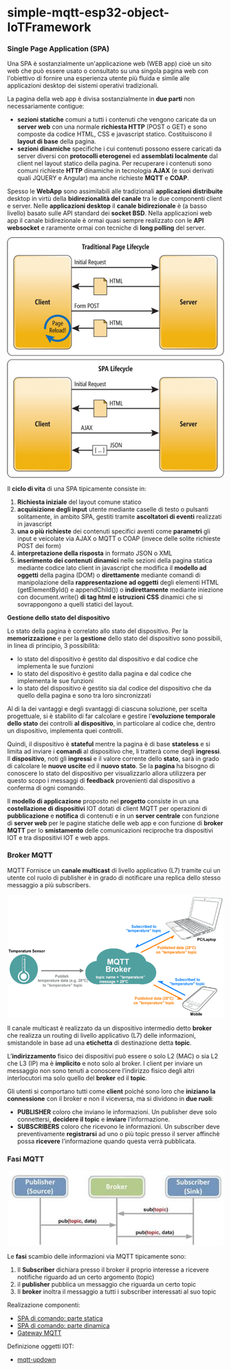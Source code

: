 # simple-mqtt-esp32-object-IoTFramework

### **Single Page Application (SPA)**

Una SPA è sostanzialmente un'applicazione web (WEB app)  cioè un sito web che può essere usato o consultato su una singola pagina web con l'obiettivo di fornire una esperienza utente più fluida e simile alle applicazioni desktop dei sistemi operativi tradizionali. 

La pagina della web app è divisa sostanzialmente in **due parti** non necessariamente contigue:
- **sezioni statiche** comuni a tutti i contenuti che vengono caricate da un **server web** con una normale **richiesta HTTP** (POST o GET) e sono composte da codice HTML, CSS e javascript statico. Costituiscono il **layout di base** della pagina.
- **sezioni dinamiche** specifiche i cui contenuti possono essere caricati da server diversi con **protocolli eterogenei** ed **assemblati localmente** dal client nel layout statico della pagina. Per recuperare i contenuti sono comuni richieste **HTTP** dinamiche in tecnologia **AJAX** (e suoi derivati quali JQUERY e Angular) ma anche richieste **MQTT** e **COAP**.

Spesso le **WebApp** sono assimilabili alle tradizionali **applicazioni distribuite** desktop in virtù della **bidirezionalità del canale** tra le due componenti client e server. Nelle **applicazioni desktop** il **canale bidirezionale** è (a basso livello) basato sulle API standard dei **socket BSD**. Nella applicazioni web app il canale bidirezionale è ormai quasi sempre realizzato con le **API websocket** e raramente ormai con tecniche di **long polling** del server.

 ![spacicle](Traditional-vs-SPA-lifecycle.ppm)
 
Il **ciclo di vita** di una SPA tipicamente consiste in:
1) **Richiesta iniziale** del layout comune statico
2) **acquisizione degli input** utente mediante caselle di testo o pulsanti solitamente, in ambito SPA, gestiti tramite **ascoltatori di eventi** realizzati in javascript
3) **una o più richieste** dei contenuti specifici aventi come **parametri** gli input e veicolate via AJAX o MQTT o COAP (invece delle solite richieste POST dei form)
4) **interpretazione della risposta** in formato JSON o XML
5) **inserimento dei contenuti dinamici** nelle sezioni della pagina statica mediante codice lato client in javascript che modifica il **modello ad oggetti** della pagina (DOM) o **direttamente** mediante comandi di manipolazione della **rappresentazione ad oggetti** degli elementi HTML (getElementById() e appendChild()) o **indirettamente** mediante iniezione con document.write() **di tag html e istruzioni CSS** dinamici che si sovrappongono a quelli statici del layout.

**Gestione dello stato del dispositivo**

Lo stato della pagina è correlato allo stato del dispositivo. Per la **memorizzazione** e per la **gestione** dello stato del dispositivo sono possibili, in linea di principio, 3 possibilità:
- lo stato del dispositivo è gestito dal dispositivo e dal codice che implementa le sue funzioni
- lo stato del dispositivo è gestito dalla pagina e dal codice che implementa le sue funzioni
- lo stato del dispositivo è gestito sia dal codice del dispositivo che da quello della pagina e sono tra loro sincronizzati

Al di la dei vantaggi e degli svantaggi di ciascuna soluzione, per scelta progettuale, si è stabilito di far calcolare e gestire l'**evoluzione temporale dello stato** dei controlli **al dispositivo**, in particolare al codice che, dentro un dispositivo, implementa quei controlli.
 
Quindi, il dispositivo è **stateful** mentre la pagina è di base **stateless** e si limita ad inviare i **comandi** al dispositivo che, li tratterà come degli **ingressi**. Il **dispositivo**, noti gli **ingressi** e il valore corrente dello **stato**, sarà in grado di calcolare le **nuove uscite** ed il **nuovo stato**. Se la **pagina** ha bisogno di conoscere lo stato del dispositivo per visualizzarlo allora utilizzera per questo scopo i messaggi di **feedback** provenienti dal dispositivo a conferma di ogni comando.


Il **modello di applicazione** proposto nel **progetto** consiste in un una **costellazione di dispositivi** IOT dotati di client MQTT per operazioni di **pubblicazione** e **notifica** di contenuti e in un **server centrale** con funzione di **server web** per le pagine statiche delle web app e con funzione di **broker MQTT** per lo **smistamento** delle comunicazioni reciproche tra dispositivi IOT e tra dispositivi IOT e web apps.

### **Broker MQTT**

MQTT Fornisce un **canale multicast** di livello applicativo (L7) tramite cui un utente col ruolo di publisher è in grado di notificare una replica dello stesso messaggio a più subscribers.

<img src="broker.png" alt="alt text" width="700">

Il canale multicast è realizzato da un dispositivo intermedio detto **broker** che realizza un routing di livello applicativo (L7) delle informazioni, smistandole in base ad una **etichetta** di destinazione detta **topic**.

L’**indirizzamento** fisico dei dispositivi può essere o solo L2 (MAC) o sia L2 che L3 (IP) ma è **implicito** e noto solo al broker. I client per inviare un messaggio non sono tenuti a conoscere l’indirizzo fisico degli altri interlocutori ma solo quello del **broker** ed il **topic**. 

Gli utenti si comportano tutti come **client** poiché sono loro che **iniziano la connessione** con il broker e non il viceversa, ma si dividono in **due ruoli**:
- **PUBLISHER** coloro che inviano le informazioni. Un publisher deve solo connettersi, **decidere il topic** e **inviare** l’informazione.
- **SUBSCRIBERS** coloro che ricevono le informazioni. Un subscriber deve preventivamente **registrarsi** ad uno o più topic presso il server affinchè possa **ricevere** l’informazione quando questa verrà pubblicata.

### **Fasi MQTT**
<img src="sequenza_mqtt.png" alt="alt text" width="700">

Le **fasi** scambio delle informazioni via MQTT tipicamente sono:
1) Il **Subscriber** dichiara presso il broker il proprio interesse a ricevere notifiche riguardo ad un certo argomento (topic)
2) il **publisher** pubblica un messaggio che riguarda un certo topic
3) Il **broker** inoltra il messaggio a tutti i subscriber interessati al suo topic

Realizazione componenti:
- [SPA di comando: parte statica](spa.md)
- [SPA di comando: parte dinamica](spa2.md)
- [Gateway MQTT](gateway.md)

Definizione oggetti IOT:
- [mqtt-updown](mqtt-updown/mqtt-updown.md)




